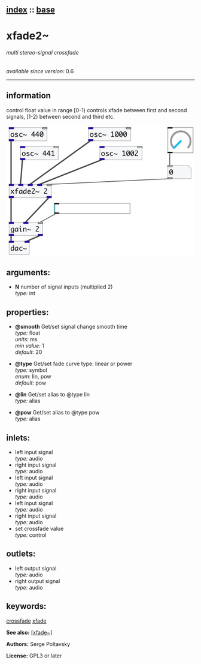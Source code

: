 [index](index.html) :: [base](category_base.html)
---

# xfade2~

###### multi stereo-signal crossfade

*available since version:* 0.6

---


## information
control float value in range [0-1) controls xfade between first and second
            signals, [1-2) between second and third etc.



[![example](../examples/img/xfade2~.jpg)](../examples/pd/xfade2~.pd)



## arguments:

* **N**
number of signal inputs (multiplied 2)<br>
_type:_ int<br>





## properties:

* **@smooth** 
Get/set signal change smooth time<br>
_type:_ float<br>
_units:_ ms<br>
_min value:_ 1<br>
_default:_ 20<br>

* **@type** 
Get/set fade curve type: linear or power<br>
_type:_ symbol<br>
_enum:_ lin, pow<br>
_default:_ pow<br>

* **@lin** 
Get/set alias to @type lin<br>
_type:_ alias<br>

* **@pow** 
Get/set alias to @type pow<br>
_type:_ alias<br>



## inlets:

* left input signal<br>
_type:_ audio
* right input signal<br>
_type:_ audio
* left input signal<br>
_type:_ audio
* right input signal<br>
_type:_ audio
* left input signal<br>
_type:_ audio
* right input signal<br>
_type:_ audio
* set crossfade value<br>
_type:_ control



## outlets:

* left output signal<br>
_type:_ audio
* right output signal<br>
_type:_ audio



## keywords:

[crossfade](keywords/crossfade.html)
[xfade](keywords/xfade.html)



**See also:**
[\[xfade~\]](xfade~.html)




**Authors:** Serge Poltavsky




**License:** GPL3 or later





